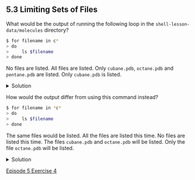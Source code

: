 ## 5.3 Limiting Sets of Files

What would be the output of running the following loop in the ```shell-lesson-data/molecules``` directory?

```bash
$ for filename in c*
> do
>     ls $filename
> done
```

No files are listed.
All files are listed.
Only ```cubane.pdb```, ```octane.pdb``` and ```pentane.pdb``` are listed.
Only ```cubane.pdb``` is listed.

<details>
  <summary>
Solution
  </summary>
4 is the correct answer. * matches zero or more characters, so any file name starting with the letter c, followed by zero or more other characters will be matched.
</details>
  
How would the output differ from using this command instead?

```bash
$ for filename in *c*
> do
>     ls $filename
> done
```

The same files would be listed.
All the files are listed this time.
No files are listed this time.
The files ```cubane.pdb``` and ```octane.pdb``` will be listed.
Only the file ```octane.pdb``` will be listed.

<details>
  <summary>
Solution
  </summary>

4 is the correct answer. * matches zero or more characters, so a file name with zero or more characters before a letter c and zero or more characters after the letter c will be matched.
</details>

[Episode 5 Exercise 4](episode5_ex4.md)
